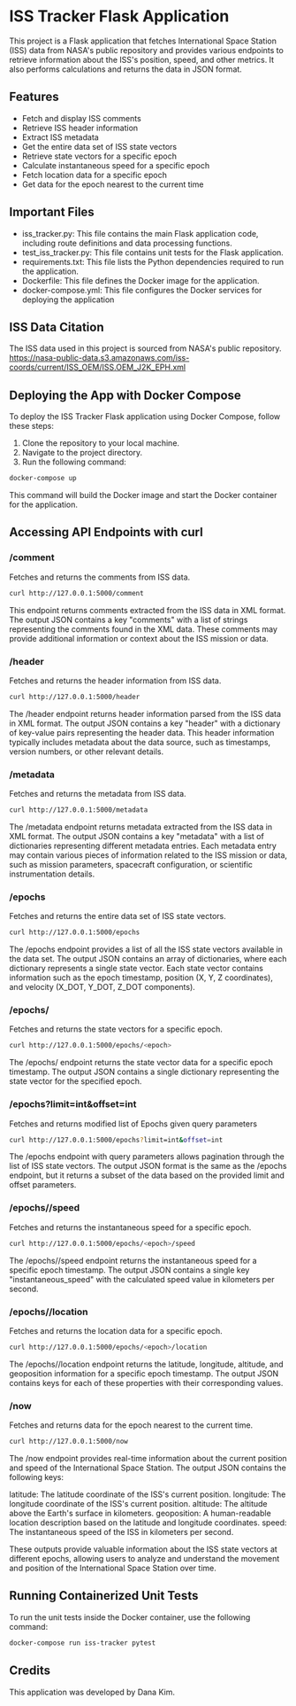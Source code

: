 # ISS Tracker Flask Application

This project is a Flask application that fetches International Space Station (ISS) data from NASA's public repository and provides various endpoints to retrieve information about the ISS's position, speed, and other metrics. It also performs calculations and returns the data in JSON format.

## Features

- Fetch and display ISS comments
- Retrieve ISS header information
- Extract ISS metadata
- Get the entire data set of ISS state vectors
- Retrieve state vectors for a specific epoch
- Calculate instantaneous speed for a specific epoch
- Fetch location data for a specific epoch
- Get data for the epoch nearest to the current time

## Important Files
- iss_tracker.py: This file contains the main Flask application code, including route definitions and data processing functions.
- test_iss_tracker.py: This file contains unit tests for the Flask application.
- requirements.txt: This file lists the Python dependencies required to run the application.
- Dockerfile: This file defines the Docker image for the application.
- docker-compose.yml: This file configures the Docker services for deploying the application

## ISS Data Citation
The ISS data used in this project is sourced from NASA's public repository. 
https://nasa-public-data.s3.amazonaws.com/iss-coords/current/ISS_OEM/ISS.OEM_J2K_EPH.xml

## Deploying the App with Docker Compose
To deploy the ISS Tracker Flask application using Docker Compose, follow these steps:

1. Clone the repository to your local machine.
2. Navigate to the project directory.
3. Run the following command:
```bash
docker-compose up
```
This command will build the Docker image and start the Docker container for the application.

## Accessing API Endpoints with curl
### /comment
Fetches and returns the comments from ISS data.
```bash
curl http://127.0.0.1:5000/comment
```
This endpoint returns comments extracted from the ISS data in XML format. The output JSON contains a key "comments" with a list of strings representing the comments found in the XML data. These comments may provide additional information or context about the ISS mission or data.

### /header
Fetches and returns the header information from ISS data.
```bash
curl http://127.0.0.1:5000/header
```
The /header endpoint returns header information parsed from the ISS data in XML format. The output JSON contains a key "header" with a dictionary of key-value pairs representing the header data. This header information typically includes metadata about the data source, such as timestamps, version numbers, or other relevant details.

### /metadata
Fetches and returns the metadata from ISS data.
```bash
curl http://127.0.0.1:5000/metadata
```
The /metadata endpoint returns metadata extracted from the ISS data in XML format. The output JSON contains a key "metadata" with a list of dictionaries representing different metadata entries. Each metadata entry may contain various pieces of information related to the ISS mission or data, such as mission parameters, spacecraft configuration, or scientific instrumentation details.

### /epochs
Fetches and returns the entire data set of ISS state vectors.
```bash
curl http://127.0.0.1:5000/epochs
```
The /epochs endpoint provides a list of all the ISS state vectors available in the data set. The output JSON contains an array of dictionaries, where each dictionary represents a single state vector. Each state vector contains information such as the epoch timestamp, position (X, Y, Z coordinates), and velocity (X_DOT, Y_DOT, Z_DOT components).

### /epochs/<epoch>
Fetches and returns the state vectors for a specific epoch.
```bash
curl http://127.0.0.1:5000/epochs/<epoch>
```
The /epochs/<epoch> endpoint returns the state vector data for a specific epoch timestamp. The output JSON contains a single dictionary representing the state vector for the specified epoch.

### /epochs?limit=int&offset=int
Fetches and returns modified list of Epochs given query parameters
```bash
curl http://127.0.0.1:5000/epochs?limit=int&offset=int
```
The /epochs endpoint with query parameters allows pagination through the list of ISS state vectors. The output JSON format is the same as the /epochs endpoint, but it returns a subset of the data based on the provided limit and offset parameters.

### /epochs/<epoch>/speed
Fetches and returns the instantaneous speed for a specific epoch.
```bash
curl http://127.0.0.1:5000/epochs/<epoch>/speed
```
The /epochs/<epoch>/speed endpoint returns the instantaneous speed for a specific epoch timestamp. The output JSON contains a single key "instantaneous_speed" with the calculated speed value in kilometers per second.

### /epochs/<epoch>/location
Fetches and returns the location data for a specific epoch.
```bash
curl http://127.0.0.1:5000/epochs/<epoch>/location
```
The /epochs/<epoch>/location endpoint returns the latitude, longitude, altitude, and geoposition information for a specific epoch timestamp. The output JSON contains keys for each of these properties with their corresponding values.

### /now
Fetches and returns data for the epoch nearest to the current time.
```bash
curl http://127.0.0.1:5000/now
```
The /now endpoint provides real-time information about the current position and speed of the International Space Station. The output JSON contains the following keys:

latitude: The latitude coordinate of the ISS's current position.
longitude: The longitude coordinate of the ISS's current position.
altitude: The altitude above the Earth's surface in kilometers.
geoposition: A human-readable location description based on the latitude and longitude coordinates.
speed: The instantaneous speed of the ISS in kilometers per second.

These outputs provide valuable information about the ISS state vectors at different epochs, allowing users to analyze and understand the movement and position of the International Space Station over time.

## Running Containerized Unit Tests
To run the unit tests inside the Docker container, use the following command:
```bash
docker-compose run iss-tracker pytest
```
## Credits
This application was developed by Dana Kim.
